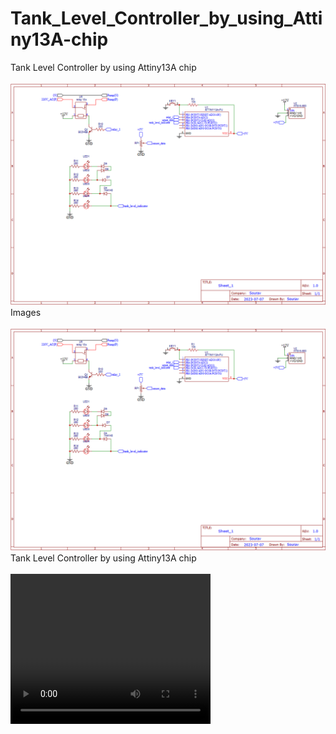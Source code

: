 # Tank_Level_Controller_by_using_Attiny13A-chip
Tank Level Controller by using Attiny13A chip
<br><br>
<img src="https://raw.githubusercontent.com/SouravApiDev/tank_level_control/main/Screenshot%202024-08-10%20171046.png">
Images
<br><br>
<img src="https://raw.githubusercontent.com/SouravApiDev/tank_level_control/main/Screenshot%202024-08-10%20171046.png">
Tank Level Controller by using Attiny13A chip
<br><br>
<video width="320" height="240" controls>
  <source src="https://raw.githubusercontent.com/SouravApiDev/tank_level_control/main/all_media/Untitled%20video%20-%20Made%20with%20Clipchamp%20(1).mp4" type="video/mp4">
</video>
